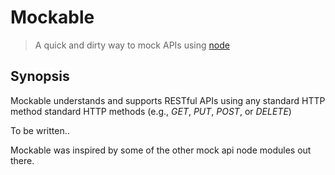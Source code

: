 Mockable
========

> A quick and dirty way to mock APIs using [node](http://nodejs.org)

Synopsis
--------

Mockable understands and supports RESTful APIs using any standard HTTP 
method standard HTTP methods (e.g., *GET*, *PUT*, *POST*, or *DELETE*)

To be written..

Mockable was inspired by some of the other mock api node modules out there.

